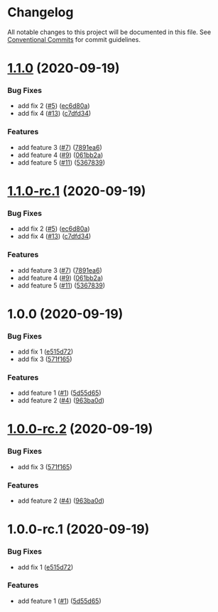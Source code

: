 # Changelog

All notable changes to this project will be documented in this file. See
[Conventional Commits](https://conventionalcommits.org) for commit guidelines.

# [1.1.0](https://github.com/hyperweavers/release-automation-sample-2/compare/v1.0.0...v1.1.0) (2020-09-19)


### Bug Fixes

* add fix 2 ([#5](https://github.com/hyperweavers/release-automation-sample-2/issues/5)) ([ec6d80a](https://github.com/hyperweavers/release-automation-sample-2/commit/ec6d80aaa229cd9e141034dff2ee8198b13b45d2))
* add fix 4 ([#13](https://github.com/hyperweavers/release-automation-sample-2/issues/13)) ([c7dfd34](https://github.com/hyperweavers/release-automation-sample-2/commit/c7dfd34c00b05d1c5c164826ea7a597c0067b7e7))


### Features

* add feature 3 ([#7](https://github.com/hyperweavers/release-automation-sample-2/issues/7)) ([7891ea6](https://github.com/hyperweavers/release-automation-sample-2/commit/7891ea6a6e6bf797ead5d2eb3df0e5f46e87534a))
* add feature 4 ([#9](https://github.com/hyperweavers/release-automation-sample-2/issues/9)) ([061bb2a](https://github.com/hyperweavers/release-automation-sample-2/commit/061bb2ac1d8519c33813db6a355bc6ca3b670e62))
* add feature 5 ([#11](https://github.com/hyperweavers/release-automation-sample-2/issues/11)) ([5367839](https://github.com/hyperweavers/release-automation-sample-2/commit/53678398d68dee0afdf065e0e812766910a2a76e))

# [1.1.0-rc.1](https://github.com/hyperweavers/release-automation-sample-2/compare/v1.0.0...v1.1.0-rc.1) (2020-09-19)


### Bug Fixes

* add fix 2 ([#5](https://github.com/hyperweavers/release-automation-sample-2/issues/5)) ([ec6d80a](https://github.com/hyperweavers/release-automation-sample-2/commit/ec6d80aaa229cd9e141034dff2ee8198b13b45d2))
* add fix 4 ([#13](https://github.com/hyperweavers/release-automation-sample-2/issues/13)) ([c7dfd34](https://github.com/hyperweavers/release-automation-sample-2/commit/c7dfd34c00b05d1c5c164826ea7a597c0067b7e7))


### Features

* add feature 3 ([#7](https://github.com/hyperweavers/release-automation-sample-2/issues/7)) ([7891ea6](https://github.com/hyperweavers/release-automation-sample-2/commit/7891ea6a6e6bf797ead5d2eb3df0e5f46e87534a))
* add feature 4 ([#9](https://github.com/hyperweavers/release-automation-sample-2/issues/9)) ([061bb2a](https://github.com/hyperweavers/release-automation-sample-2/commit/061bb2ac1d8519c33813db6a355bc6ca3b670e62))
* add feature 5 ([#11](https://github.com/hyperweavers/release-automation-sample-2/issues/11)) ([5367839](https://github.com/hyperweavers/release-automation-sample-2/commit/53678398d68dee0afdf065e0e812766910a2a76e))

# 1.0.0 (2020-09-19)


### Bug Fixes

* add fix 1 ([e515d72](https://github.com/hyperweavers/release-automation-sample-2/commit/e515d721eeb9bac654d6cdabdac0e828924b6f59))
* add fix 3 ([571f165](https://github.com/hyperweavers/release-automation-sample-2/commit/571f165f2b4ea78b329e096a29877922a7bdd706))


### Features

* add feature 1 ([#1](https://github.com/hyperweavers/release-automation-sample-2/issues/1)) ([5d55d65](https://github.com/hyperweavers/release-automation-sample-2/commit/5d55d6586b91a2d73d99a696eb8b02c24e8beb22))
* add feature 2 ([#4](https://github.com/hyperweavers/release-automation-sample-2/issues/4)) ([963ba0d](https://github.com/hyperweavers/release-automation-sample-2/commit/963ba0daa767e0b7ffc3c879b40eb660ba8cc3cb))

# [1.0.0-rc.2](https://github.com/hyperweavers/release-automation-sample-2/compare/v1.0.0-rc.1...v1.0.0-rc.2) (2020-09-19)


### Bug Fixes

* add fix 3 ([571f165](https://github.com/hyperweavers/release-automation-sample-2/commit/571f165f2b4ea78b329e096a29877922a7bdd706))


### Features

* add feature 2 ([#4](https://github.com/hyperweavers/release-automation-sample-2/issues/4)) ([963ba0d](https://github.com/hyperweavers/release-automation-sample-2/commit/963ba0daa767e0b7ffc3c879b40eb660ba8cc3cb))

# 1.0.0-rc.1 (2020-09-19)


### Bug Fixes

* add fix 1 ([e515d72](https://github.com/hyperweavers/release-automation-sample-2/commit/e515d721eeb9bac654d6cdabdac0e828924b6f59))


### Features

* add feature 1 ([#1](https://github.com/hyperweavers/release-automation-sample-2/issues/1)) ([5d55d65](https://github.com/hyperweavers/release-automation-sample-2/commit/5d55d6586b91a2d73d99a696eb8b02c24e8beb22))
